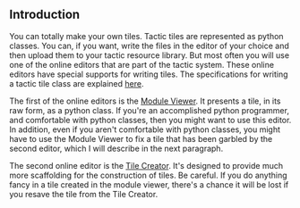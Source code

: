 ## Introduction
You can totally make your own tiles. Tactic tiles are represented as python classes.
You can, if you want, write the files in the editor of your choice and then upload them to
your tactic resource library. But most often you will use one of the online editors that are part
of the tactic system. These online editors have special supports for writing tiles. The specifications for writing 
a tactic tile class are explained [here](Tile-Structure). 

The first of the online editors is the [Module Viewer](Module-Viewer). It presents a tile, in its
raw form, as a python class. If you're an accomplished python programmer, and comfortable with
python classes, then you might want to use this editor. In addition, even if you aren't comfortable 
with python classes, you might have to use the Module Viewer to fix a tile that has been garbled
by the second editor, which I will describe in the next paragraph.

The second online editor is the [Tile Creator](Tile-Creator). It's designed to provide much more
scaffolding for the construction of tiles. Be careful. If you do anything fancy in a tile created in the 
module viewer, there's a chance it will be lost if you resave the tile from the Tile Creator.
